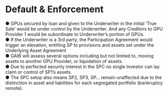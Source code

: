 # Default & Enforcement

● GPUs secured by loan and given to the Underwriter in the initial ‘True Sale’ would be under control by the Underwriter. And any Creditors to GPU Provider 1 would be subordinate to Underwriter’s portion of GPUs.\
● If the Underwriter is a 3rd party, the Participation Agreement would trigger an elevation, entitling SP to provisions and assets set under the Underlying Asset Agreement\
● GAIB will assess several options including but not limited to, moving assets to another GPU Provider, or liquidation of assets.\
● Due to perfected security interest in the SPC no single Investor can lay claim or control of SP1’s assets.\
● The SPC setup also means SP2, SP3, SP… remain unaffected due to the distinction in asset and liabilities for each segregated portfolio (bankruptcy remote).
